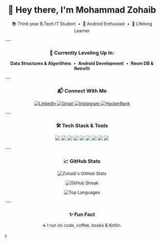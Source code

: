 <h1 align="center">👋 Hey there, I'm Mohammad Zohaib</h1> <p align="center"> 📚 Third-year B.Tech IT Student &nbsp;•&nbsp; 📱 Android Enthusiast &nbsp;•&nbsp; 🚀 Lifelong Learner </p> --- <h3 align="center">🚧 Currently Leveling Up In:</h3> <p align="center"> <b>Data Structures & Algorithms</b> &nbsp;•&nbsp; <b>Android Development</b> &nbsp;•&nbsp; <b>Room DB & Retrofit</b> </p> --- <h3 align="center">📬 Connect With Me</h3> <p align="center"> <a href="https://www.linkedin.com/in/mohammad-zohaib-279794204/" target="_blank"> <img src="https://img.shields.io/badge/LinkedIn-0A66C2?style=for-the-badge&logo=linkedin&logoColor=white" alt="LinkedIn"/> </a> <a href="mailto:zohaib.tm2@gmail.com"> <img src="https://img.shields.io/badge/Gmail-EA4335?style=for-the-badge&logo=gmail&logoColor=white" alt="Gmail"/> </a> <a href="https://instagram.com/mzohaib_22" target="_blank"> <img src="https://img.shields.io/badge/Instagram-C13584?style=for-the-badge&logo=instagram&logoColor=white" alt="Instagram"/> </a> <a href="https://www.hackerrank.com/@mohdzohaib326" target="_blank"> <img src="https://img.shields.io/badge/HackerRank-2EC866?style=for-the-badge&logo=hackerrank&logoColor=white" alt="HackerRank"/> </a> </p> --- <h3 align="center">🛠️ Tech Stack & Tools</h3> <p align="center"> <img src="https://img.shields.io/badge/Java-007396?style=for-the-badge&logo=java&logoColor=white"/> <img src="https://img.shields.io/badge/Kotlin-7F52FF?style=for-the-badge&logo=kotlin&logoColor=white"/> <img src="https://img.shields.io/badge/Android-3DDC84?style=for-the-badge&logo=android&logoColor=white"/> <img src="https://img.shields.io/badge/Firebase-FFCA28?style=for-the-badge&logo=firebase&logoColor=black"/> <img src="https://img.shields.io/badge/Room-4285F4?style=for-the-badge&logo=google&logoColor=white"/> <img src="https://img.shields.io/badge/Retrofit-FF5722?style=for-the-badge&logo=android&logoColor=white"/> <img src="https://img.shields.io/badge/SQLite-003B57?style=for-the-badge&logo=sqlite&logoColor=white"/> <img src="https://img.shields.io/badge/C-00599C?style=for-the-badge&logo=c&logoColor=white"/> <img src="https://img.shields.io/badge/Python-3776AB?style=for-the-badge&logo=python&logoColor=white"/> </p> --- <h3 align="center">📈 GitHub Stats</h3> <p align="center"> <img src="https://github-readme-stats.vercel.app/api?username=mzohaib&show_icons=true&theme=tokyonight&hide_border=true&count_private=true" alt="Zohaib's GitHub Stats"/> </p> <p align="center"> <img src="https://github-readme-streak-stats.herokuapp.com/?user=mzohaib&theme=tokyonight&hide_border=true" alt="GitHub Streak"/> </p> <p align="center"> <img src="https://github-readme-stats.vercel.app/api/top-langs/?username=mzohaib&layout=compact&theme=tokyonight&hide_border=true&langs_count=6&custom_title=Most%20Used%20Languages&hide=html,css,scss,js" alt="Top Languages"/> </p> --- <h3 align="center">✨ Fun Fact</h3> <p align="center"> ☕ I run on code, coffee, books & Kotlin. </p>f 
